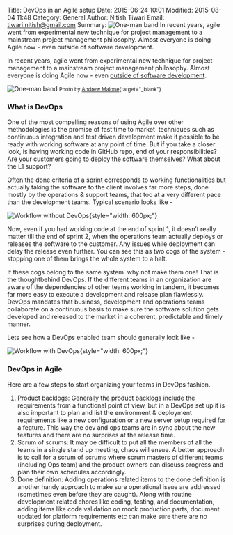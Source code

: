 Title: DevOps in an Agile setup
Date: 2015-06-24 10:01
Modified: 2015-08-04 11:48
Category: General
Author: Nitish Tiwari
Email: tiwari.nitish@gmail.com
Summary: ![One-man band]({filename}/images/2015-06-24_devops_in_an_agile_setup/one_man_band.jpg "One-man band") In recent years, agile went from experimental new technique for project management to a mainstream project management philosophy. Almost everyone is doing Agile now - even outside of software development.


In recent years, agile went from experimental new technique for project management to a mainstream project management philosophy. Almost everyone is doing Agile now - even [outside of software development](https://blog.taiga.io/agile_as_management_tool_for_non_IT.html "See the post 'Agile as management tool for non IT'").

![One-man band]({filename}/images/2015-06-24_devops_in_an_agile_setup/one_man_band.jpg "One-man band")
<small>Photo by [Andrew Malone](https://www.flickr.com/photos/andrewmalone/5163238038 "'One man band' by Andrew Malone, on Flickr"){target="_blank"}</small>

###  What is DevOps

One of the most compelling reasons of using Agile over other methodologies is the promise of fast time to market ­ techniques such as continuous integration and test driven development make it possible to be ready with working software at any point of time. But if you take a closer look, is having working code in GitHub repo, end of your responsibilities? Are your customers going to deploy the software themselves? What about the L1 support?

Often the done criteria of a sprint corresponds to working functionalities but actually taking the software to the client involves far more steps, done mostly by the operations & support teams, that too at a very different pace than the development teams. Typical scenario looks like -

![Workflow without DevOps]({filename}/images/2015-06-24_devops_in_an_agile_setup/without_devops.jpg "Workflow without DevOps"){style="width: 600px;"}

Now, even if you had working code at the end of sprint 1, it doesn’t really matter till the end of sprint 2, when the operations team actually deploys or releases the software to the customer. Any issues while deployment can delay the release even further. You can see this as two cogs of the system ­ stopping one of them brings the whole system to a halt.

If these cogs belong to the same system ­ why not make them one! That is the thoughtbehind DevOps. If the different teams in an organization are aware of the dependencies of other teams working in tandem, it becomes far more easy to execute a development and release plan flawlessly. DevOps mandates that business, development and operations teams collaborate on a continuous basis to make sure the software solution gets developed and released to the market in a coherent, predictable and timely manner.

Lets see how a DevOps enabled team should generally look like -

![Workflow with DevOps]({filename}/images/2015-06-24_devops_in_an_agile_setup/with_devops.jpg "Workflow with DevOps"){style="width: 600px;"}

### DevOps in Agile

Here are a few steps to start organizing your teams in DevOps fashion.

1. Product backlogs: Generally the product backlogs include the requirements from a functional point of view, but in a DevOps set up it is also important to plan and list the environment & deployment requirements like a new configuration or a new server setup required for a feature. This way the dev and ops teams are in sync about the new features and there are no surprises at the release time.
2. Scrum of scrums: It may be difficult to put all the members of all the teams in a single stand up meeting, chaos will ensue. A better approach is to call for a scrum of scrums where scrum masters of different teams (including Ops team) and the product owners can discuss progress and plan their own schedules accordingly.
3. Done definition: Adding operations related items to the done definition is another handy approach to make sure operational issue are addressed (sometimes even before they are caught). Along with routine development related chores like coding, testing, and documentation, adding items like code validation on mock production parts, document updated for platform requirements etc can make sure there are no surprises during deployment.
